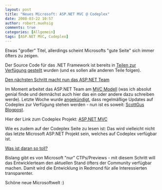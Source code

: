 ```yaml
---
layout: post
title: "Neues Microsoft: ASP.NET MVC @ Codeplex"
date: 2008-03-22 10:57
author: robert.muehsig
comments: true
categories: [Allgemein]
tags: [ASP.NET MVC, Codeplex]
---
```

<p>Etwas &quot;gro&#223;er&quot; Titel, allerdings scheint Microsofts &quot;gute Seite&quot; sich immer &#246;fters zu zeigen. </p>  <p>Der Source Code f&#252;r das .NET Framework ist bereits in <a href="http://code-inside.de/blog/2008/01/17/net-source-code-nun-verffentlicht/">Teilen zur Verf&#252;gung gestellt</a> wurden (und es sollen alle anderen Teile folgen). </p>  <p><u>Den n&#228;chsten Schritt macht nun das ASP.NET Team</u></p>  <p>Im Moment arbeitet das ASP.NET Team am <a href="http://asp.net/mvc/">MVC Modell</a> (was ich absolut genial finde und demn&#228;chst auch hier das ein oder andere dazu schreiben werde). Letzte Woche wurde <a href="http://code-inside.de/blog/2008/03/11/aspnet-mvc-source-code-builds-werden-auf-codeplex-verffentlicht/">angek&#252;ndigt</a>, dass regelm&#228;&#223;ige Updates auf Codeplex zur Verf&#252;gung stehen werden - nun ist es soweit: <a href="http://weblogs.asp.net/scottgu/archive/2008/03/21/asp-net-mvc-source-code-now-available.aspx">ScottGus Blogpost</a>.</p>  <p>Hier der Link zum Codeplex Projekt: <a href="http://www.codeplex.com/aspnet">ASP.NET MVC</a></p>  <p>Wie es zudem auf der Codeplex Seite zu lesen ist: Das wird vielleicht nicht das letzte Microsoft ASP.NET Projekt sein, welches auf Codeplex verf&#252;gbar ist.</p>  <p><u>Was ist daran so toll?</u></p>  <p>Bislang gibt es von Microsoft &quot;nur&quot; CTPs/Previews - mit diesem Schritt will das Entwicklerteam den aktuellen Stand &#246;fters der Community verf&#252;gbar machen. Damit wird die Entwicklung in Redmond f&#252;r alle Interessierten transparenter.</p>  <p>Sch&#246;ne neue Microsoftwelt :)</p>
